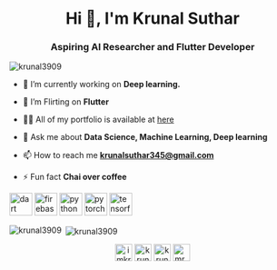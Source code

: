 <h1 align="center">Hi 👋, I'm Krunal Suthar</h1>
<h3 align="center">Aspiring AI Researcher and Flutter Developer</h3>

<p align="left"> <img src="https://komarev.com/ghpvc/?username=krunal3909" alt="krunal3909" /> </p>

- 🔭 I’m currently working on **Deep learning.**

- 👯 I’m Flirting on **Flutter**

- 👨‍💻 All of my portfolio is available at [here](https://krunalsuthar345.wixsite.com/krunalsuthar)

- 💬 Ask me about **Data Science, Machine Learning, Deep learning**

- 📫 How to reach me **krunalsuthar345@gmail.com**

- ⚡ Fun fact **Chai over coffee**




<p align="left"> <img src="https://www.vectorlogo.zone/logos/dartlang/dartlang-icon.svg" alt="dart" width="40" height="40"/> <img src="https://www.vectorlogo.zone/logos/firebase/firebase-icon.svg" alt="firebase" width="40" height="40"/>  <img src="https://devicons.github.io/devicon/devicon.git/icons/python/python-original.svg" alt="python" width="40" height="40"/> <img src="https://github.com/valohai/ml-logos/blob/master/scikit-learn.svg" alt="pytorch" width="40" height="40"/> <img src="https://www.vectorlogo.zone/logos/tensorflow/tensorflow-icon.svg" alt="tensorflow" width="40" height="40"/></p><p><img align="left" src="https://github-readme-stats.vercel.app/api/top-langs/?username=krunal3909&layout=compact&hide=html" alt="krunal3909" /></p>

<p>&nbsp;<img align="center" src="https://github-readme-stats.vercel.app/api?username=krunal3909&show_icons=true" alt="krunal3909" /></p>

<p align="center">
<a href="https://twitter.com/imkrunal39" target="blank"><img align="center" src="https://cdn.jsdelivr.net/npm/simple-icons@3.0.1/icons/twitter.svg" alt="imkrunal39" height="30" width="30" /></a>
<a href="https://linkedin.com/in/krunal suthar" target="blank"><img align="center" src="https://cdn.jsdelivr.net/npm/simple-icons@3.0.1/icons/linkedin.svg" alt="krunal suthar" height="30" width="30" /></a>
<a href="https://fb.com/krunal suthar" target="blank"><img align="center" src="https://cdn.jsdelivr.net/npm/simple-icons@3.0.1/icons/facebook.svg" alt="krunal suthar" height="30" width="30" /></a>
<a href="https://instagram.com/mr_krunal,.suthar_" target="blank"><img align="center" src="https://cdn.jsdelivr.net/npm/simple-icons@3.0.1/icons/instagram.svg" alt="mr_krunal,.suthar_" height="30" width="30" /></a>

</p>
